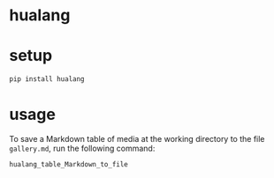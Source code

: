 # hualang

# setup

```Bash
pip install hualang
```

# usage

To save a Markdown table of media at the working directory to the file `gallery.md`, run the following command:

```Bash
hualang_table_Markdown_to_file
```
